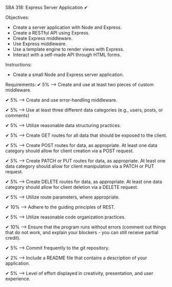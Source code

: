 SBA 318: Express Server Application ✔

Objectives:
  -  Create a server application with Node and Express.
  -  Create a RESTful API using Express.
  -  Create Express middleware.
  -  Use Express middleware.
  -  Use a template engine to render views with Express.
  -  Interact with a self-made API through HTML forms.

Instructions:
  -  Create a small Node and Express server application.

Requirements:
  ✔  5%  --> Create and use at least two pieces of custom middleware.
    
  ✔  5%  --> Create and use error-handling middleware.
    
  ✔  5%  --> Use at least three different data categories (e.g., users, posts, or comments)
    
  ✔  5%  --> Utilize reasonable data structuring practices.
    
  ✔  5%  --> Create GET routes for all data that should be exposed to the client.
    
  ✔  5%  --> Create POST routes for data, as appropriate. 
             At least one data category should allow for client creation via a POST request.
    
  ✔  5%  --> Create PATCH or PUT routes for data, as appropriate. 
             At least one data category should allow for client manipulation via a PATCH or PUT request.
    
  ✔  5%  --> Create DELETE routes for data, as appropriate. 
             At least one data category should allow for client deletion via a DELETE request.
    
  ✔  5%  --> Utilize route parameters, where appropriate.
    
  ✔ 10%  --> Adhere to the guiding principles of REST.
    
  ✔  5%  --> Utilize reasonable code organization practices.
    
  ✔ 10%  --> Ensure that the program runs without errors 
             (comment out things that do not work, and explain your blockers - you can still receive partial credit).
    
  ✔  5%  --> Commit frequently to the git repository.
    
  ✔  2%  --> Include a README file that contains a description of your application.
    
  ✔  5%  --> Level of effort displayed in creativity, presentation, and user experience.